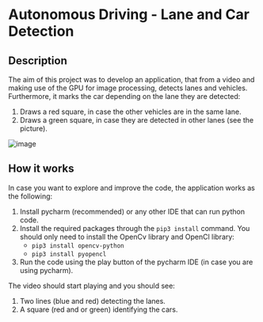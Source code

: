 # Autonomous Driving - Lane and Car Detection
## Description

The aim of this project was to develop an application, that from a video and making use of the GPU for image processing, detects lanes and vehicles. Furthermore, it marks the car depending on the lane they are detected: 
1) Draws a red square, in case the other vehicles are in the same lane.
2) Draws a green square, in case they are detected in other lanes (see the picture).

![image](https://github.com/j-corvo/Lane_Car_Detection/assets/52609366/068cc6dc-9ceb-47d8-95af-7bcc9a365b49) 

## How it works

In case you want to explore and improve the code, the application works as the following:

1) Install pycharm (recommended) or any other IDE that can run python code.
2) Install the required packages through the `pip3 install` command. You should only need to install the OpenCv library and OpenCl library:
   - `pip3 install opencv-python`
   - `pip3 install pyopencl`
3) Run the code using the play button of the pycharm IDE (in case you are using pycharm).

The video should start playing and you should see:

1) Two lines (blue and red) detecting the lanes.
2) A square (red and or green) identifying the cars.  

